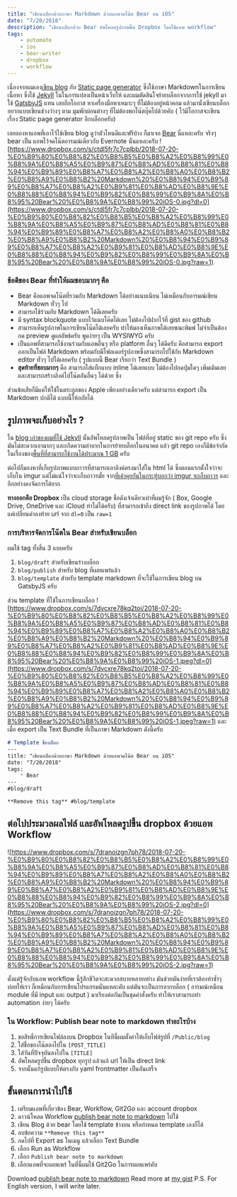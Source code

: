 ```yaml
---
title: "เขียนบล็อกด้วยภาษา Markdown ด้วยแอพจดโน๊ต Bear บน iOS"
date: "7/20/2018"
description: "เขียนบล็อกด้วย Bear อัพโหลดรูปภาพขึ้น Dropbox โดยใช้แอพ workflow"
tags:
    - automate
    - ios
    - bear-writer
    - dropbox
    - workflow
---
```



เนื่องจากผมเอง[เขียน blog](mildronize.github.io) กับ [Static page generator](https://www.staticgen.com) ซึ่งใช้ภาษา Markdownในการเขียนเนื้อหา ซึ่งใช้ [Jekyll](https://jekyllrb.com) ในในการแปลงเป็นหน้าเว็บให้ และผมตัดสินใจย้ายบล็อกจากการใช้ jekyll มาใช้ [GatsbyJS](https://www.gatsbyjs.org) แทน เลยถือโอกาส หาเครื่องมือหาเหมาะๆ ที่ไม่ต้องอยู่หน้าคอม แล้วมานั่งเขียนบล็อก อยากแบบเขียนช่วงว่างๆ ตาม มุมพักผ่อนต่างๆ ที่ไม่ต้องพกโน๊ตบุ๊คไปด้วยคับ ( ไว้มีโอกาสจะเขียน เรื่อง Static page generator อีกบล็อกครับ)

เลยลองหาแอพที่เอาไว้ใช้เขียน blog ดูว่าตัวไหนดีและฟรีบ้าง ก็มาเจอ [Bear](http://www.bear-writer.com) นี่แหละครับ จริงๆ bear เป็น แอพไว้จดโน๊ตอารมณ์เดียวกับ Evernote นั่นแหละครับ 
![https://www.dropbox.com/s/ctdl5fr7c7cplbb/2018-07-20-%E0%B9%80%E0%B8%82%E0%B8%B5%E0%B8%A2%E0%B8%99%E0%B8%9A%E0%B8%A5%E0%B9%87%E0%B8%AD%E0%B8%81%E0%B8%94%E0%B9%89%E0%B8%A7%E0%B8%A2%E0%B8%A0%E0%B8%B2%E0%B8%A9%E0%B8%B2%20Markdown%20%E0%B8%94%E0%B9%89%E0%B8%A7%E0%B8%A2%E0%B9%81%E0%B8%AD%E0%B8%9E%E0%B8%88%E0%B8%94%E0%B9%82%E0%B8%99%E0%B9%8A%E0%B8%95%20Bear%20%E0%B8%9A%E0%B8%99%20iOS-0.jpg?dl=0](https://www.dropbox.com/s/ctdl5fr7c7cplbb/2018-07-20-%E0%B9%80%E0%B8%82%E0%B8%B5%E0%B8%A2%E0%B8%99%E0%B8%9A%E0%B8%A5%E0%B9%87%E0%B8%AD%E0%B8%81%E0%B8%94%E0%B9%89%E0%B8%A7%E0%B8%A2%E0%B8%A0%E0%B8%B2%E0%B8%A9%E0%B8%B2%20Markdown%20%E0%B8%94%E0%B9%89%E0%B8%A7%E0%B8%A2%E0%B9%81%E0%B8%AD%E0%B8%9E%E0%B8%88%E0%B8%94%E0%B9%82%E0%B8%99%E0%B9%8A%E0%B8%95%20Bear%20%E0%B8%9A%E0%B8%99%20iOS-0.jpg?raw=1)


### ข้อดีของ Bear ที่ทำให้ผมชอบมากๆ คือ
* Bear คือแอพจดโน๊ตที่รวมกับ Markdown ได้อย่างแนบเนียน ไม่เหมือนกับอารมณ์เขียน Markdown ทั่วๆ ไป
* สามารถใช้ร่วมกับ Markdown ได้ดีเลยครับ
* มี syntax blockquote แบบไว้แนบโค๊ดได้เลย ไม่ต้องไปฝากไว้ที่ gist ของ github
* สามารถเห็นรูปภาพในการเขียนโน๊ตได้เลยครับ ทำให้มองเห็นภาพได้เลยขณะพิมพ์ ไม่จำเป็นต้องกด preview ดูผลลัพธ์ครับ พูดง่ายๆ เป็น WYSIWYG ครับ 
* เป็นแอพที่สามารถใช้งานร่วมกับแอพอื่นๆ หรือ platform อื่นๆ ได้ดีครับ คือสามารถ export ออกเป็นไฟล์ Markdown พร้อมกับมีโฟลเดอร์รูปภาพซึ่งสามารถไปใช้กับ Markdown editor ทั่วๆ ไปได้เลยครับ ( รูปแบบนี้ Bear เรียกว่า Text Bundle )
* **สุดท้ายที่ชอบมากๆ** คือ สามารถใส่แท็กแบบ inline ได้เลยแบบ ไม่ต้องไปกดปุ่มใดๆ เพิ่มเติมเลย และสามารถสร้างลิงค์ไปโน๊ตอันอื่นๆ ได้ด้วย ซึ่ง

ส่วนข้อเสียก็มีแค่ให้ใช้ในตระกูลของ Apple เพียงอย่างเดียวครับ แต่สามารถ export เป็น Markdown ปกติได้ แบบนี้ให้อภัยได้

## รูปภาพจะเก็บอย่างไร ?
ใน [blog เก่าของผมที่ใช้ Jekyll](mildronize.github.io) นั้นอัพโหลดรูปภาพเป็น ไฟล์ที่อยู่ static ของ git repo ครับ ซึ่งมันไม่สะดวกเอามากๆ และเกิดความลำบากในการย้ายบล็อกในอนาคต
แล้ว git repo เองก็มีข้อจำกัดในเรื่องของ[พื้นที่ที่สามารถใช้งานได้ประมาณ 1 GB](https://help.github.com/articles/what-is-my-disk-quota/) ครับ 

ต่อไปก็มองหาที่เก็บรูปภาพแบบถาวรที่สามารถเอาลิงค์ตรงมาใส่ใน html ได้ ซึ่งตอนแรกตั้งใจว่าจะเก็บใน imgur แต่ไม่แน่ใจว่าจะเก็บถาวรมั้ย จาก[ที่เค้าคุยกันในกระทู้บอกว่า imgur จะเก็บถาวร](https://www.quora.com/Imgur-How-long-are-the-images-stored-before-being-purged) และอีกอย่างคงจัดการได้ยาก

**ทางออกคือ Dropbox** เป็น cloud storage ชื่อดังเจ้าเดียวเท่าที่ผมรู้จัก ( Box, Google Drive, OneDrive และ iCloud ทำไม่ได้ครับ) ที่สามารถเข้าถึง direct link ของรูปภาพได้ โดยแค่เปลี่ยนคำลงท้าย url จาก `dl=0` เป็น `raw=1`

### การบริหารจัดการโน๊ตใน Bear สำหรับเขียนบล็อก
ผมใช้ tag ทั้งสิ้น 3 แบบครับ
1. `blog/draft` สำหรับเขียนร่างบล็อก
2. `blog/publish` สำหรับ blog ที่เผยแพร่แล้ว
3. `blog/template` สำหรับ template markdown ที่จะใช้ในการเขียน blog บน GatsbyJS ครับ

ส่วน template ที่ใช้ในการเขียนบล็อก
![https://www.dropbox.com/s/7dvcxre78kq2toi/2018-07-20-%E0%B9%80%E0%B8%82%E0%B8%B5%E0%B8%A2%E0%B8%99%E0%B8%9A%E0%B8%A5%E0%B9%87%E0%B8%AD%E0%B8%81%E0%B8%94%E0%B9%89%E0%B8%A7%E0%B8%A2%E0%B8%A0%E0%B8%B2%E0%B8%A9%E0%B8%B2%20Markdown%20%E0%B8%94%E0%B9%89%E0%B8%A7%E0%B8%A2%E0%B9%81%E0%B8%AD%E0%B8%9E%E0%B8%88%E0%B8%94%E0%B9%82%E0%B8%99%E0%B9%8A%E0%B8%95%20Bear%20%E0%B8%9A%E0%B8%99%20iOS-1.jpeg?dl=0](https://www.dropbox.com/s/7dvcxre78kq2toi/2018-07-20-%E0%B9%80%E0%B8%82%E0%B8%B5%E0%B8%A2%E0%B8%99%E0%B8%9A%E0%B8%A5%E0%B9%87%E0%B8%AD%E0%B8%81%E0%B8%94%E0%B9%89%E0%B8%A7%E0%B8%A2%E0%B8%A0%E0%B8%B2%E0%B8%A9%E0%B8%B2%20Markdown%20%E0%B8%94%E0%B9%89%E0%B8%A7%E0%B8%A2%E0%B9%81%E0%B8%AD%E0%B8%9E%E0%B8%88%E0%B8%94%E0%B9%82%E0%B8%99%E0%B9%8A%E0%B8%95%20Bear%20%E0%B8%9A%E0%B8%99%20iOS-1.jpeg?raw=1)
และเมื่อ export เป็น Text Bundle ที่เป็นภาษา Markdown ดังนี้ครับ
```markdown
# Template ชื่อบล็อก
---
title: "เขียนบล็อกด้วยภาษา Markdown ด้วยแอพจดโน๊ต Bear บน iOS"
date: "7/20/2018"
tags:
	* Bear
---
#blog/draft

**Remove this tag** #blog/template
```


## ต่อไปประมวลผลไฟล์ และอัพโหลดรูปขึ้น dropbox ด้วยแอพ Workflow

![https://www.dropbox.com/s/7dranoizgn7ph78/2018-07-20-%E0%B9%80%E0%B8%82%E0%B8%B5%E0%B8%A2%E0%B8%99%E0%B8%9A%E0%B8%A5%E0%B9%87%E0%B8%AD%E0%B8%81%E0%B8%94%E0%B9%89%E0%B8%A7%E0%B8%A2%E0%B8%A0%E0%B8%B2%E0%B8%A9%E0%B8%B2%20Markdown%20%E0%B8%94%E0%B9%89%E0%B8%A7%E0%B8%A2%E0%B9%81%E0%B8%AD%E0%B8%9E%E0%B8%88%E0%B8%94%E0%B9%82%E0%B8%99%E0%B9%8A%E0%B8%95%20Bear%20%E0%B8%9A%E0%B8%99%20iOS-2.jpg?dl=0](https://www.dropbox.com/s/7dranoizgn7ph78/2018-07-20-%E0%B9%80%E0%B8%82%E0%B8%B5%E0%B8%A2%E0%B8%99%E0%B8%9A%E0%B8%A5%E0%B9%87%E0%B8%AD%E0%B8%81%E0%B8%94%E0%B9%89%E0%B8%A7%E0%B8%A2%E0%B8%A0%E0%B8%B2%E0%B8%A9%E0%B8%B2%20Markdown%20%E0%B8%94%E0%B9%89%E0%B8%A7%E0%B8%A2%E0%B9%81%E0%B8%AD%E0%B8%9E%E0%B8%88%E0%B8%94%E0%B9%82%E0%B8%99%E0%B9%8A%E0%B8%95%20Bear%20%E0%B8%9A%E0%B8%99%20iOS-2.jpg?raw=1)

ตั้งแต่รู้จักกับแอพ workflow นี้รู้สึกชีวิตจะสะดวกสบายหลายอย่าง มันช่วยมันง่ายที่เราต้องทำซ้ำๆ บ่อยให้เรา ก็เหมือนกับการเขียนโปรแกรมนั่นแหละคับ แต่มันจะเป็นการลากบล็อก ( อารมณ์เหมือน module ที่มี input และ output ) มาเรียงต่อกันเป็นชุดคำสั่งครับ
ทำให้เราสามารถทำ automation ง่ายๆ ได้ครับ

### ใน Workflow: Publish bear note to markdown ทำอะไรบ้าง

1. ขอสิทธิ์การเขียนไฟล์ลงบน Dropbox ในทีนี้ผมตั้งค่าให้เก็บไฟล์รูปที่ `/Public/blog`
2. ใส่ชื่อของโน๊ตลงไปใน `[POST_TITLE]`
3. ใส่วันที่ปัจจุบันลงไปใน `[TITLE]`
4. อัพโหลดรูปขึ้น dropbox ทุกรูป แล้วแก้ url ให้เป็น direct link
5. จากนั้นแก้รูปแบบให้ตรงกับ yaml frontmatter เป็นอันเสร็จ

## ขั้นตอนการนำไปใช้
1. เตรียมแอพที่เกี่ยวข้อง Bear, Workflow, Git2Go และ account dropbox
2. ดาวน์โหลด Workflow  [publish bear note to markdown](https://workflow.is/workflows/de83eed7d725415dac37d35b46ce946e) ไปใช้
3. เขียน Blog ด้วย bear โดยใช้ template ข้างบน หรือกำหนด template เองก็ได้ 
4. ลบข้อความ `**Remove this tag** `
5. กดไปที่ Export as ในเมนู แล้วเลือก Text Bundle
6. เลือก Run as Workflow
7. เลือก `Publish bear note to markdown `
8. เลือกแอพที่จะเผยแพร่ ในที่นี้ผมใช้ Git2Go ในการเผยแพร่คับ

Download [publish bear note to markdown](https://workflow.is/workflows/de83eed7d725415dac37d35b46ce946e)
Read more at [my gist](https://gist.github.com/mildronize/1da2120b1d2f0a25a7ecc429c06d3dce)
P.S. For English version, I will write later.